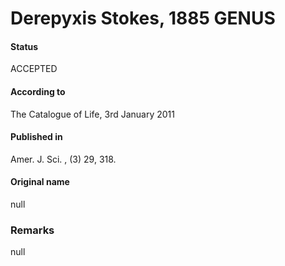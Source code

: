Derepyxis Stokes, 1885 GENUS
=======

#### Status
ACCEPTED

#### According to
The Catalogue of Life, 3rd January 2011

#### Published in
Amer. J. Sci. , (3) 29, 318.

#### Original name
null

### Remarks
null